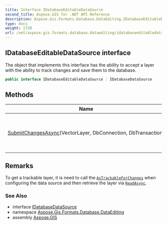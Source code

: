 ```yaml
---
title: Interface IDatabaseEditableDataSource
second_title: Aspose.GIS for .NET API Reference
description: Aspose.Gis.Formats.Database.DataEditing.IDatabaseEditableDataSource interface. The object that implements this interface has the ability to accept a layer with the ability to track changes and save them to the database
type: docs
weight: 1720
url: /net/aspose.gis.formats.database.dataediting/idatabaseeditabledatasource/
---
```

## IDatabaseEditableDataSource interface

The object that implements this interface has the ability to accept a layer with the ability to track changes and save them to the database.

```csharp
public interface IDatabaseEditableDataSource : IDatabaseDataSource
```

## Methods

| Name | Description |
| --- | --- |
| [SubmitChangesAsync](../../aspose.gis.formats.database.dataediting/idatabaseeditabledatasource/submitchangesasync/)(VectorLayer, DbConnection, DbTransaction) | Allows you to save accumulated changes to the database. |

## Remarks

To get a trackable layer, it is need to call the [`AsTrackableForChanges`](../../aspose.gis.formats.database/databasequerydatasourcebuilder/astrackableforchanges/) when configuring the data source and then retrieve the layer via [`ReadAsync`](../../aspose.gis.formats.database/idatabasedatasource/readasync/).

### See Also

* interface [IDatabaseDataSource](../../aspose.gis.formats.database/idatabasedatasource/)
* namespace [Aspose.Gis.Formats.Database.DataEditing](../../aspose.gis.formats.database.dataediting/)
* assembly [Aspose.GIS](../../)


